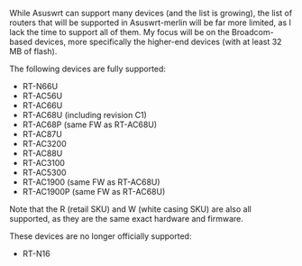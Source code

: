 While Asuswrt can support many devices (and the list is growing), the list of routers that will be supported in Asuswrt-merlin will be far more limited, as I lack the time to support all of them.  My focus will be on the Broadcom-based devices, more specifically the higher-end devices (with at least 32 MB of flash).

The following devices are fully supported:

* RT-N66U
* RT-AC56U
* RT-AC66U
* RT-AC68U (including revision C1)
* RT-AC68P (same FW as RT-AC68U)
* RT-AC87U
* RT-AC3200
* RT-AC88U
* RT-AC3100
* RT-AC5300
* RT-AC1900 (same FW as RT-AC68U)
* RT-AC1900P (same FW as RT-AC68U)

Note that the R (retail SKU) and W (white casing SKU) are also all supported, as they are the same exact hardware and firmware.

These devices are no longer officially supported:

* RT-N16
